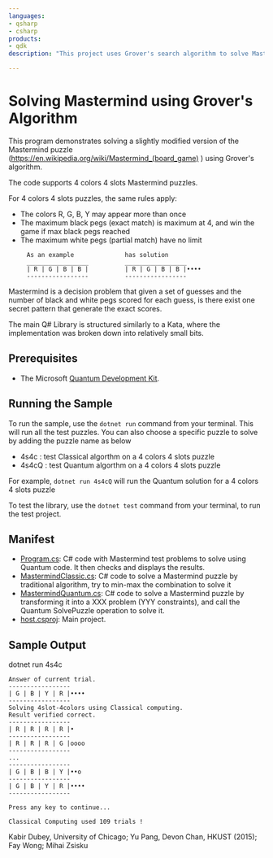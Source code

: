 ```yaml
---
languages:
- qsharp
- csharp
products:
- qdk
description: "This project uses Grover's search algorithm to solve Mastermind puzzles."

---
```


# Solving Mastermind using Grover's Algorithm


This program demonstrates solving a slightly modified version of the Mastermind puzzle (https://en.wikipedia.org/wiki/Mastermind_(board_game) ) using Grover's algorithm.
     
The code supports 4 colors 4 slots Mastermind puzzles.
          
For 4 colors 4 slots puzzles, the same rules apply:

- The colors R, G, B, Y may appear more than once
- The maximum black pegs (exact match) is maximum at 4, and win the game if max black pegs reached
- The maximum white pegs (partial match) have no limit
```
     As an example              has solution
     _________________          _________________
     | R | G | B | B |          | R | G | B | B |••••
     -----------------          -----------------
```
Mastermind is a decision problem that given a set of guesses and the number of black and white pegs scored for each guess, is there exist one secret pattern that generate the exact scores.

The main Q# Library is structured similarly to a Kata, where the implementation was broken down into relatively small bits. 

## Prerequisites ##

- The Microsoft [Quantum Development Kit](https://docs.microsoft.com/azure/quantum/install-overview-qdk/).

## Running the Sample ##

To run the sample, use the `dotnet run` command from your terminal.
This will run all the test puzzles. 
You can also choose a specific puzzle to solve by adding the puzzle name as below
    
-   4s4c : test Classical algorthm on a 4 colors 4 slots puzzle
-   4s4cQ : test Quantum algorthm on a 4 colors 4 slots puzzle

For example, `dotnet run 4s4cQ` will run the Quantum solution for a 4 colors 4 slots puzzle


To test the library, use the `dotnet test` command from your terminal, to run the test project.

## Manifest ##

- [Program.cs](Program.cs): C# code with Mastermind test problems to solve using Quantum code. It then checks and displays the results.
- [MastermindClassic.cs](MastermindClassic.cs): C# code to solve a Mastermind puzzle by traditional algorithm, try to min-max the combination to solve it
- [MastermindQuantum.cs](MastermindQuantum.cs): C# code to solve a Mastermind puzzle by transforming it into a XXX problem (YYY constraints), and call the Quantum SolvePuzzle operation to solve it.
- [host.csproj](host.csproj): Main project.

## Sample Output ##

dotnet run 4s4c
```
Answer of current trial.
-----------------
| G | B | Y | R |••••
-----------------
Solving 4slot-4colors using Classical computing.
Result verified correct.
-----------------    
| R | R | R | R |•   
-----------------    
| R | R | R | G |oooo
-----------------
...
-----------------
| G | B | B | Y |••o
-----------------
| G | B | Y | R |••••
-----------------

Press any key to continue...

Classical Computing used 109 trials !
```

Kabir Dubey, University of Chicago; Yu Pang, Devon Chan, HKUST (2015); Fay Wong; Mihai Zsisku
